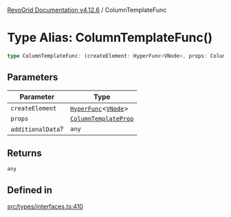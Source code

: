 [RevoGrid Documentation v4.12.6](README.md) / ColumnTemplateFunc

# Type Alias: ColumnTemplateFunc()

```ts
type ColumnTemplateFunc: (createElement: HyperFunc<VNode>, props: ColumnTemplateProp, additionalData?: any) => any;
```

## Parameters

| Parameter | Type |
| ------ | ------ |
| `createElement` | [`HyperFunc`](Interface.HyperFunc.md)\<[`VNode`](Interface.VNode.md)\> |
| `props` | [`ColumnTemplateProp`](Interface.ColumnTemplateProp.md) |
| `additionalData`? | `any` |

## Returns

`any`

## Defined in

[src/types/interfaces.ts:410](https://github.com/revolist/revogrid/blob/293c9e1b6198b802a0690dc2e0b9faebd722e77f/src/types/interfaces.ts#L410)
